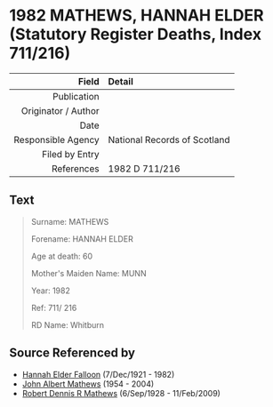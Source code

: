 ﻿---
layout: page
permalink: /sources/s26072445
---

# 1982 MATHEWS, HANNAH ELDER (Statutory Register Deaths, Index 711/216)

Field | Detail
---:|:---
Publication | 
Originator / Author | 
Date | 
Responsible Agency | National Records of Scotland
Filed by Entry | 
References | 1982 D 711/216

## Text

> Surname: MATHEWS
>
> Forename: HANNAH ELDER
>
> Age at death: 60
>
> Mother's Maiden Name: MUNN
>
> Year: 1982
>
> Ref: 711/ 216
>
> RD Name: Whitburn
>

## Source Referenced by

* [Hannah Elder Falloon](../people/@97706646@-hannah-elder-falloon-b1921-12-7-d1982.md) (7/Dec/1921 - 1982)
* [John Albert Mathews](../people/@35875756@-john-albert-mathews-b1954-d2004.md) (1954 - 2004)
* [Robert Dennis R Mathews](../people/@58223940@-robert-dennis-r-mathews-b1928-9-6-d2009-2-11.md) (6/Sep/1928 - 11/Feb/2009)
